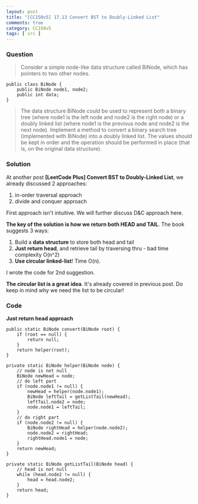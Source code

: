 ```yaml
---
layout: post
title: "[CC150v5] 17.13 Convert BST to Doubly-Linked List"
comments: true
category: CC150v5
tags: [ src ]
---
```


### Question

> Consider a simple node-like data structure called BiNode, which has pointers to two other nodes.

    public class BiNode {
        public BiNode node1, node2;
        public int data;
    }

> The data structure BiNode could be used to represent both a binary tree (where node1 is the left node and node2 is the right node) or a doubly linked list (where node1 is the previous node and node2 is the next node). Implement a method to convert a binary search tree (implemented with BiNode) into a doubly linked list. The values should be kept in order and the operation should be performed in place (that is, on the original data structure). 

### Solution

At another post __[LeetCode Plus] Convert BST to Doubly-Linked List__, we already discussed 2 approaches: 

1. in-order traversal approach
1. divide and conquer approach

First approach isn't intuitive. We will further discuss D&C approach here. 

__The key of the solution is how we return both HEAD and TAIL__. The book suggests 3 ways: 

1. Build a __data structure__ to store both head and tail
1. __Just return head__, and retrieve tail by traversing thru - bad time complexity O(n^2)
1. __Use circular linked-list__! Time O(n). 

I wrote the code for 2nd suggestion. 

__The circular list is a great idea__. It's already covered in previous post. Do keep in mind why we need the list to be circular! 

### Code

__Just return head approach__

	public static BiNode convert(BiNode root) {
		if (root == null) {
			return null;
		}
		return helper(root);
	}

	private static BiNode helper(BiNode node) {
		// node is not null
		BiNode newHead = node;
		// do left part
		if (node.node1 != null) {
			newHead = helper(node.node1);
			BiNode leftTail = getListTail(newHead);
			leftTail.node2 = node;
			node.node1 = leftTail;
		}
		// do right part
		if (node.node2 != null) {
			BiNode rightHead = helper(node.node2);
			node.node2 = rightHead;
			rightHead.node1 = node;
		}
		return newHead;
	}

	private static BiNode getListTail(BiNode head) {
		// head is not null
		while (head.node2 != null) {
			head = head.node2;
		}
		return head;
	}
